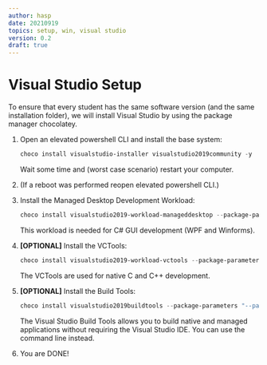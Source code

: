 ```yaml
---
author: hasp
date: 20210919
topics: setup, win, visual studio
version: 0.2
draft: true
---
```


# Visual Studio Setup

To ensure that every student has the same software version (and the same installation folder), we will install Visual Studio by using the package manager chocolatey.

1. Open an elevated powershell CLI and install the base system:

   ```powershell
   choco install visualstudio-installer visualstudio2019community -y
   ```

   Wait some time and (worst case scenario) restart your computer.

2. (If a reboot was performed reopen elevated powershell CLI.)
3. Install the Managed Desktop Development Workload:

   ```powershell
   choco install visualstudio2019-workload-manageddesktop --package-parameters "--passive" -y
   ```

    This workload is needed for C# GUI development (WPF and Winforms).

4. **[OPTIONAL]** Install the VCTools:

   ```powershell
   choco install visualstudio2019-workload-vctools --package-parameters "--passive" -y
   ```

    The VCTools are used for native C and C++ development.

5. **[OPTIONAL]** Install the Build Tools:

   ```powershell
   choco install visualstudio2019buildtools --package-parameters "--passive" -y
   ```

    The Visual Studio Build Tools allows you to build native and managed applications without requiring the Visual Studio IDE. You can use the command line instead.

6. You are DONE!
